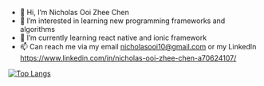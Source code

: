 - 👋 Hi, I’m Nicholas Ooi Zhee Chen
- 👀 I’m interested in learning new programming frameworks and algorithms
- 🌱 I’m currently learning react native and ionic framework
- 📫 Can reach me via my email nicholasooi10@gmail.com or my LinkedIn https://www.linkedin.com/in/nicholas-ooi-zhee-chen-a70624107/

[![Top Langs](https://github-readme-stats.vercel.app/api/top-langs/?username=nickyui99)](https://github.com/anuraghazra/github-readme-stats)

<!---
nickyui99/nickyui99 is a ✨ special ✨ repository because its `README.md` (this file) appears on your GitHub profile.
You can click the Preview link to take a look at your changes.
--->
